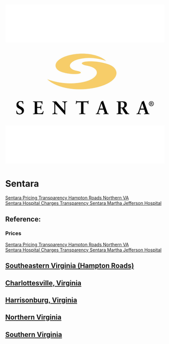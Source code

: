 # ![Sentara](https://raw.githubusercontent.com/jalbertbowden/virginia-hospital-costs-open-data/master/img/sentara-logotype-x512.png)  
# Sentara  

[Sentara Pricing Transparency Hampton Roads Northern VA](https://github.com/jalbertbowden/virginia-hospital-costs-open-data/blob/master/data/sentara/sentara-hospital-charges-pricing-transparency-hampton-roads-northern-virginia-2019-01.csv)  
[Sentara Hospital Charges Transparency Sentara Martha Jefferson Hospital](https://github.com/jalbertbowden/virginia-hospital-costs-open-data/blob/master/data/sentara/sentara-hospital-charges-pricing-transparency-martha-jefferson-hospital-2019-01.csv)  
## Reference:  

### Prices  
[Sentara Pricing Transparency Hampton Roads Northern VA](https://www.sentara.com/Assets/Pdf/Patient-Guide/Billing/2019-Sentara-Pricing-Transparency-Hampton-Roads-Northern-VA.csv)  
[Sentara Hospital Charges Transparency Sentara Martha Jefferson Hospital](https://www.sentara.com/Assets/Pdf/Billing/Sentara-Hospital-Charges-Transparency-Sentara-Martha-Jefferson-Hospital-January-2019.csv)  
## [Southeastern Virginia (Hampton Roads)](https://www.sentara.com/hampton-roads-virginia)  
## [Charlottesville, Virginia](https://www.sentara.com/charlottesville-virginia/hospitalslocations.aspx)  
## [Harrisonburg, Virginia](https://www.sentara.com/harrisonburg-virginia/)  
## [Northern Virginia](https://www.sentara.com/woodbridge-virginia/)  
## [Southern Virginia](https://www.sentara.com/halifax-southern-virginia/hospitalslocations.aspx)  
